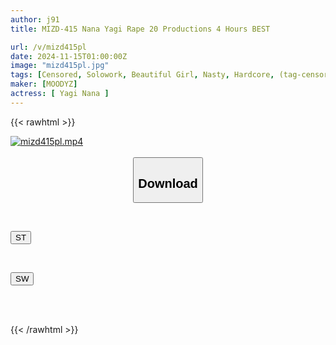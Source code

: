 ```yaml
---
author: j91
title: MIZD-415 Nana Yagi Rape 20 Productions 4 Hours BEST

url: /v/mizd415pl
date: 2024-11-15T01:00:00Z
image: "mizd415pl.jpg"
tags: [Censored, Solowork, Beautiful Girl, Nasty, Hardcore, (tag-censored), 4HR+, Deep Throating, Promiscuity	]
maker: [MOODYZ]
actress: [ Yagi Nana ]
---
```



{{< rawhtml >}}

<div class="video" data-videoid="rb2aK1YLlPIGav">
    <a href="javascript:;">
        <img src="/v/mizd415pl/mizd415pl.jpg" width="WIDTH" height="HEIGHT" alt="mizd415pl.mp4" loading="lazy">
    </a>
</div>

<script type="text/javascript" src="https://j91.asia/asset/on-demand-st.js"></script>

<br>
  <link rel="stylesheet" href="https://j91.asia/asset/bs5.css">
  
  <center>
  <button class="btn btn-primary" type="button" data-bs-toggle="collapse" data-bs-target=".multi-collapse" aria-expanded="false" aria-controls="multiCollapseExample1 multiCollapseExample2"><h2>Download</h2></button></center>
</p>
<div class="row">
  <div class="col">
    <div class="collapse multi-collapse" id="multiCollapseExample1">
      <div class="card card-body">
	      	      <br>
<div class="buttons">  
<p><a href="/v/mizd415pl/st.html" target="_blank"><button class="btn-hover color-3"><i class="fa fa-download"></i> ST</button></a></p></div>
    </div>
  </div>
</div>
  <div class="col">
    <div class="collapse multi-collapse" id="multiCollapseExample2">
      <div class="card card-body">
	      <br>
<div class="buttons">
<p><a href="/v/mizd415pl/sw.html" target="_blank"><button class="btn-hover color-2"><i class="fa fa-download"></i> SW</button></a></p></div>
<br><br>
      </div>
    </div>
  </div>
</div>

{{< /rawhtml >}}